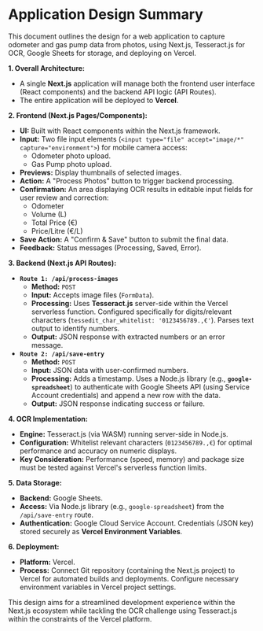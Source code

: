 # Application Design Summary

This document outlines the design for a web application to capture odometer and gas pump data from photos, using Next.js, Tesseract.js for OCR, Google Sheets for storage, and deploying on Vercel.

**1. Overall Architecture:**

- A single **Next.js** application will manage both the frontend user interface (React components) and the backend API logic (API Routes).
- The entire application will be deployed to **Vercel**.

**2. Frontend (Next.js Pages/Components):**

- **UI:** Built with React components within the Next.js framework.
- **Input:** Two file input elements (`<input type="file" accept="image/*" capture="environment">`) for mobile camera access:
  - Odometer photo upload.
  - Gas Pump photo upload.
- **Previews:** Display thumbnails of selected images.
- **Action:** A "Process Photos" button to trigger backend processing.
- **Confirmation:** An area displaying OCR results in editable input fields for user review and correction:
  - Odometer
  - Volume (L)
  - Total Price (€)
  - Price/Litre (€/L)
- **Save Action:** A "Confirm & Save" button to submit the final data.
- **Feedback:** Status messages (Processing, Saved, Error).

**3. Backend (Next.js API Routes):**

- **`Route 1: /api/process-images`**
  - **Method:** `POST`
  - **Input:** Accepts image files (`FormData`).
  - **Processing:** Uses **Tesseract.js** server-side within the Vercel serverless function. Configured specifically for digits/relevant characters (`tessedit_char_whitelist: '0123456789.,€'`). Parses text output to identify numbers.
  - **Output:** JSON response with extracted numbers or an error message.
- **`Route 2: /api/save-entry`**
  - **Method:** `POST`
  - **Input:** JSON data with user-confirmed numbers.
  - **Processing:** Adds a timestamp. Uses a Node.js library (e.g., **`google-spreadsheet`**) to authenticate with Google Sheets API (using Service Account credentials) and append a new row with the data.
  - **Output:** JSON response indicating success or failure.

**4. OCR Implementation:**

- **Engine:** Tesseract.js (via WASM) running server-side in Node.js.
- **Configuration:** Whitelist relevant characters (`0123456789.,€`) for optimal performance and accuracy on numeric displays.
- **Key Consideration:** Performance (speed, memory) and package size must be tested against Vercel's serverless function limits.

**5. Data Storage:**

- **Backend:** Google Sheets.
- **Access:** Via Node.js library (e.g., `google-spreadsheet`) from the `/api/save-entry` route.
- **Authentication:** Google Cloud Service Account. Credentials (JSON key) stored securely as **Vercel Environment Variables**.

**6. Deployment:**

- **Platform:** Vercel.
- **Process:** Connect Git repository (containing the Next.js project) to Vercel for automated builds and deployments. Configure necessary environment variables in Vercel project settings.

This design aims for a streamlined development experience within the Next.js ecosystem while tackling the OCR challenge using Tesseract.js within the constraints of the Vercel platform.
